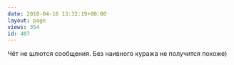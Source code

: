 ```yaml
---
date: 2018-04-16 13:32:19+00:00
layout: page
views: 354
id: 407
---
```


Чёт не шлются сообщения. Без наивного куража не получится похоже)


